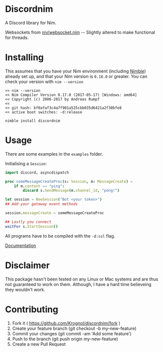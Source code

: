 # Discordnim

A Discord library for Nim. 

Websockets from [niv/websocket.nim](https://github.com/niv/websocket.nim) -- Slightly altered to make functional for threads.

# Installing

This assumes that you have your Nim environment (including [Nimble](https://github.com/nim-lang/nimble)) already set up, and that your Nim version is `0.16.0` or greater.
You can check your version with `nim --version`

```
>> nim --version
<< Nim Compiler Version 0.17.0 (2017-05-17) [Windows: amd64]
<< Copyright (c) 2006-2017 by Andreas Rumpf
<< 
<< git hash: bf0afaf3c4a7f901a525cbb035d6421a2f30bfe8
<< active boot switches: -d:release
```

`nimble install discordnim`

# Usage

There are some examples in the `examples` folder.


Initialising a `Session`:

```nim
import discord, asyncdispatch

proc someMessageCreateProc(s: Session, m: MessageCreate) =
    if m.content == "ping":
        discard s.SendMessage(m.channel_id, "pong!")

let session = NewSession("Bot <your token>")
## Add your gateway event methods

session.messageCreate = someMessageCreateProc

## Lastly you connect 
waitFor s.StartSession()
```

All programs have to be compiled with the `-d:ssl` flag.

[Documentation](https://krognol.github.io/discordnim/)

# Disclaimer

This package hasn't been tested on any Linux or Mac systems and are thus not guaranteed to work on them. Although, I have a hard time believeing they wouldn't work.

# Contributing

1. Fork it ( https://github.com/Krognol/discordnim/fork )
2. Create your feature branch (git checkout -b my-new-feature)
3. Commit your changes (git commit -am 'Add some feature')
4. Push to the branch (git push origin my-new-feature)
5. Create a new Pull Request